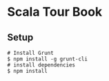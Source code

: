 # Scala Tour Book

## Setup

```
# Install Grunt
$ npm install -g grunt-cli
# install dependencies
$ npm install
```
